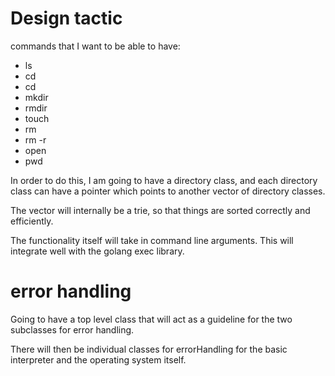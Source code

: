 # Design tactic

commands that I want to be able to have:

- ls
- cd
- cd <directory>
- mkdir 
- rmdir
- touch <file>
- rm <file>
- rm -r <directory>
- open <file> 
- pwd

In order to do this, I am going to have a directory class, and each directory class can have
a pointer which points to another vector of directory classes.

The vector will internally be a trie, so that things are sorted correctly and efficiently.

The functionality itself will take in command line arguments. This will integrate well with the golang exec library.

# error handling

Going to have a top level class that will act as a guideline for the two subclasses for error handling.

There will then be individual classes for errorHandling for the basic interpreter and the operating system itself.
